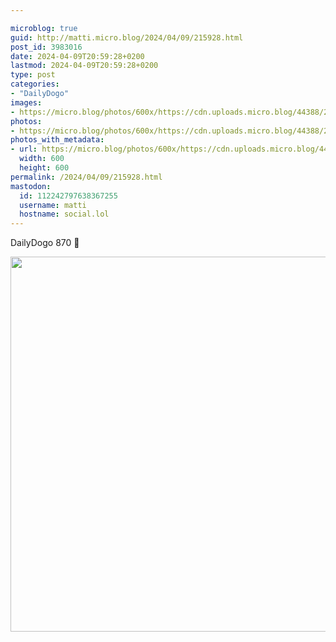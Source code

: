 ```yaml
---

microblog: true
guid: http://matti.micro.blog/2024/04/09/215928.html
post_id: 3983016
date: 2024-04-09T20:59:28+0200
lastmod: 2024-04-09T20:59:28+0200
type: post
categories:
- "DailyDogo"
images:
- https://micro.blog/photos/600x/https://cdn.uploads.micro.blog/44388/2024/3d2feced16414ce494efb66b74d5b347.jpg
photos:
- https://micro.blog/photos/600x/https://cdn.uploads.micro.blog/44388/2024/3d2feced16414ce494efb66b74d5b347.jpg
photos_with_metadata:
- url: https://micro.blog/photos/600x/https://cdn.uploads.micro.blog/44388/2024/3d2feced16414ce494efb66b74d5b347.jpg
  width: 600
  height: 600
permalink: /2024/04/09/215928.html
mastodon:
  id: 112242797638367255
  username: matti
  hostname: social.lol
---
```

DailyDogo 870 🐶

<img src="https://micro.blog/photos/600x/https://blog.martin-haehnel.de/uploads/2024/3d2feced16414ce494efb66b74d5b347.jpg" width="600" height="600" alt="" />
